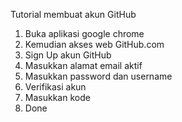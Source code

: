 Tutorial membuat akun GitHub
1. Buka aplikasi google chrome
2. Kemudian akses web GitHub.com 
3. Sign Up akun GitHub 
4. Masukkan alamat email aktif 
5. Masukkan password dan username
6. Verifikasi akun
7. Masukkan kode 
8. Done
